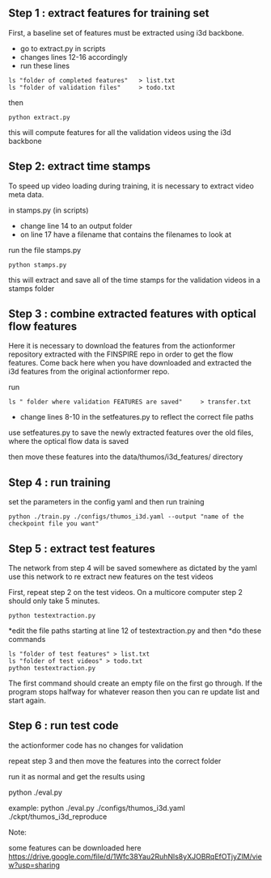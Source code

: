 
## Step 1 : extract features for training set

First, a baseline set of features must be extracted using i3d backbone.

* go to extract.py in scripts
* changes lines 12-16 accordingly
* run these lines

```shell
ls "folder of completed features"   > list.txt
ls "folder of validation files"     > todo.txt
```
then

```shell
python extract.py
```

this will compute features for all the validation videos using the i3d backbone




## Step 2: extract time stamps

To speed up video loading during training, it is necessary to extract video meta data.

in stamps.py (in scripts)
* change line 14 to an output folder
* on line 17 have a filename that contains the filenames to look at

run the file stamps.py
```shell
python stamps.py
```

this will extract and save all of the time stamps for the validation videos in a stamps folder






## Step 3 : combine extracted features with optical flow features
Here it is necessary to download the features from the actionformer repository extracted with the FINSPIRE repo in order to get the flow features.
Come back here when you have downloaded and extracted the i3d features from the original actionformer repo.


run

```shell
ls " folder where validation FEATURES are saved"     > transfer.txt
```

* change lines 8-10 in the setfeatures.py to reflect the correct file paths

use setfeatures.py to save the newly extracted features over the old files, where the optical flow data is saved

then move these features into the data/thumos/i3d_features/ directory





## Step 4 : run training

set the parameters in the config yaml and then run training

```shell
python ./train.py ./configs/thumos_i3d.yaml --output "name of the checkpoint file you want"
```



## Step 5 : extract test features

The network from step 4 will be saved somewhere as dictated by the yaml
use this network to re extract new features on the test videos

First, repeat step 2 on the test videos.  On a multicore computer step 2 should only take 5 minutes.

```shell
python testextraction.py
```

*edit the file paths starting at line 12 of testextraction.py and then
*do  these commands
```shell
ls "folder of test features" > list.txt
ls "folder of test videos" > todo.txt
python testextraction.py
```
The first command should create an empty file on the first go through.
If the program stops halfway for whatever reason then you can re update list and start again.




## Step 6 : run test code

the actionformer code has no changes for validation

repeat step 3 and then move the features into the correct folder

run it as normal and get the results using 

python ./eval.py <config file> <ckpt folder>

example:
python ./eval.py ./configs/thumos_i3d.yaml ./ckpt/thumos_i3d_reproduce


Note:

some features can be downloaded here
https://drive.google.com/file/d/1Wfc38Yau2RuhNls8yXJOBRqEfOTjyZlM/view?usp=sharing
